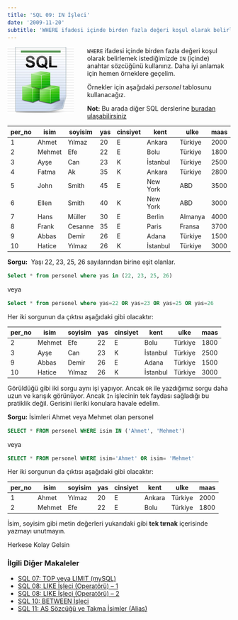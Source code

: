 ```yaml
---
title: 'SQL 09: IN İşleci'
date: '2009-11-20'
subtitle: 'WHERE ifadesi içinde birden fazla değeri koşul olarak belirlemek istediğimizde IN (içinde) anahtar sözcüğünü kullanırız.'
---
```


<img align="left" style="margin-right: 30px;margin-bottom: 0px;"  src="img/blog/Schema-SQL1.jpg">


`WHERE` ifadesi içinde birden fazla değeri koşul olarak belirlemek istediğimizde `IN` (içinde) anahtar sözcüğünü kullanırız. Daha iyi anlamak için hemen örneklere geçelim. 

Örnekler için aşağıdaki _personel_ tablosunu kullanacağız. 

**Not:** Bu arada diğer SQL derslerine [buradan ulaşabilirsiniz](/sql-dersleri)

| per_no | isim | soyisim | yas | cinsiyet | kent | ulke | maas |
| --- | --- | --- | --- | --- | --- | --- | --- |
| 1   | Ahmet | Yılmaz | 20  | E   | Ankara | Türkiye | 2000 |
| 2   | Mehmet | Efe | 22  | E   | Bolu | Türkiye | 1800 |
| 3   | Ayşe | Can | 23  | K   | İstanbul | Türkiye | 2500 |
| 4   | Fatma | Ak  | 35  | K   | Ankara | Türkiye | 2800 |
| 5   | John | Smith | 45  | E   | New York | ABD | 3500 |
| 6   | Ellen | Smith | 40  | K   | New York | ABD | 3000 |
| 7   | Hans | Müller | 30  | E   | Berlin | Almanya | 4000 |
| 8   | Frank | Cesanne | 35  | E   | Paris | Fransa | 3700 |
| 9   | Abbas | Demir | 26  | E   | Adana | Türkiye | 1500 |
| 10  | Hatice | Yılmaz | 26  | K   | İstanbul | Türkiye | 3000 |

**Sorgu:**  Yaşı 22, 23, 25, 26 sayılarından birine eşit olanlar.

```sql
Select * from personel where yas in (22, 23, 25, 26)
```

veya

```sql
Select * from personel where yas=22 OR yas=23 OR yas=25 OR yas=26
```

Her iki sorgunun da çıktısı aşağıdaki gibi olacaktır:

| per_no | isim | soyisim | yas | cinsiyet | kent | ulke | maas |
| --- | --- | --- | --- | --- | --- | --- | --- |
| 2   | Mehmet | Efe | 22  | E   | Bolu | Türkiye | 1800 |
| 3   | Ayşe | Can | 23  | K   | İstanbul | Türkiye | 2500 |
| 9   | Abbas | Demir | 26  | E   | Adana | Türkiye | 1500 |
| 10  | Hatice | Yılmaz | 26  | K   | İstanbul | Türkiye | 3000 |

Görüldüğü gibi iki sorgu aynı işi yapıyor. Ancak `OR` ile yazdığımız sorgu daha uzun ve karışık görünüyor. Ancak `In` işlecinin tek faydası sağladığı bu pratiklik değil. Gerisini ileriki konulara havale edelim. 

**Sorgu:** İsimleri Ahmet veya Mehmet olan personel

```sql
SELECT * FROM personel WHERE isim IN ('Ahmet', 'Mehmet')
```

veya

```sql
SELECT * FROM personel WHERE isim='Ahmet' OR isim= 'Mehmet'
```

Her iki sorgunun da çıktısı aşağıdaki gibi olacaktır:

| per_no | isim | soyisim | yas | cinsiyet | kent | ulke | maas |
| --- | --- | --- | --- | --- | --- | --- | --- |
| 1   | Ahmet | Yılmaz | 20  | E   | Ankara | Türkiye | 2000 |
| 2   | Mehmet | Efe | 22  | E   | Bolu | Türkiye | 1800 |

İsim, soyisim gibi metin değerleri yukarıdaki gibi **tek tırnak** içerisinde yazmayı unutmayın. 

Herkese Kolay Gelsin

### İlgili Diğer Makaleler

- [SQL 07: TOP veya LIMIT (mySQL)](/sql-07-top-veya-limit-mysql)
- [SQL 08: LIKE İşleci (Operatörü) – 1](/sql-08-like-1)
- [SQL 08: LIKE İşleci (Operatörü) – 2](/sql-08-like-isleci-operatoru-2)
- [SQL 10: BETWEEN İşleci](/sql-10-between-isleci)
- [SQL 11: AS Sözcüğü ve Takma İsimler (Alias)](/sql-11-as-sozcugu-ve-takma-isimler-alias)
